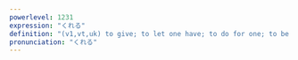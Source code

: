 ```yaml
---
powerlevel: 1231
expression: "くれる"
definition: "(v1,vt,uk) to give; to let one have; to do for one; to be given; (P)"
pronunciation: "くれる"
---
```

